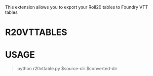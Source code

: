 This extension allows you to export your Roll20 tables to Foundry VTT tables

# R20VTTABLES

# USAGE

> python r20vttable.py $source-dir $converted-dir
